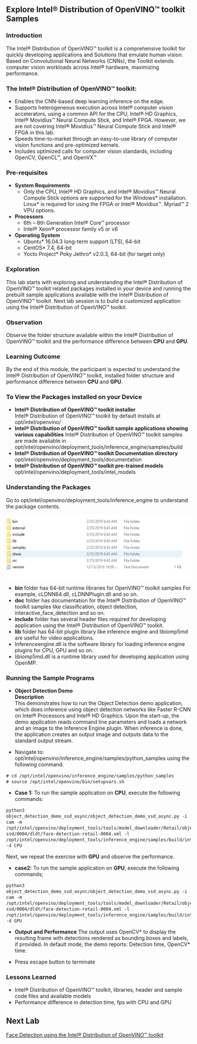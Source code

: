 ## Explore Intel® Distribution of OpenVINO™ toolkit Samples
### Introduction
The Intel® Distribution of OpenVINO™ toolkit is a comprehensive toolkit for quickly developing applications and Solutions that emulate human vision. Based on Convolutional Neural Networks (CNNs), the Toolkit extends computer vision workloads across Intel® hardware, maximizing performance.
### The Intel® Distribution of OpenVINO™ toolkit:
- Enables the CNN-based deep learning inference on the edge.
- Supports heterogeneous execution across Intel® computer vision accelerators, using a common API for the CPU, Intel® HD Graphics, Intel® Movidius™ Neural Compute Stick, and Intel® FPGA. However, we are not covering Intel® Movidius™ Neural Compute Stick and Intel® FPGA in this lab.
- Speeds time-to-market through an easy-to-use library of computer vision functions and pre-optimized kernels.
- Includes optimized calls for computer vision standards, including OpenCV, OpenCL™, and OpenVX™

### Pre-requisites
* **System Requirements**
  - Only the CPU, Intel® HD Graphics, and Intel® Movidius™ Neural Compute Stick options are supported for the Windows* installation. Linux* is required for using the FPGA or Intel® Movidius™. Myriad™ 2 VPU options.
* **Processors**
  - 6th – 8th Generation Intel® Core™ processor
  - Intel® Xeon® processor family v5 or v6
* **Operating System**
  - Ubuntu* 16.04.3 long-term support (LTS), 64-bit
  - CentOS* 7.4, 64-bit
  - Yocto Project* Poky Jethro* v2.0.3, 64-bit (for target only)

### Exploration
   This lab starts with exploring and understanding the Intel® Distribution of OpenVINO™ toolkit related packages installed in your device and running the prebuilt sample applications available with the Intel® Distribution of OpenVINO™ toolkit. Next lab session is to build a customized application using the Intel® Distribution of OpenVINO™ toolkit.

### Observation
Observe the folder structure available within the Intel® Distribution of OpenVINO™ toolkit and the performance difference between **CPU** and **GPU**.

### Learning Outcome
By the end of this module, the participant is expected to understand the Intel® Distribution of OpenVINO™ toolkit, installed folder structure and performance difference between **CPU** and **GPU**.
### To View the Packages installed on your Device
* **Intel® Distribution of OpenVINO™ toolkit installer**                                                 
 Intel® Distribution of OpenVINO™ toolkit by default installs at opt/intel/openvino/
* **Intel® Distribution of OpenVINO™ toolkit sample applications showing various capabilities**
Intel® Distribution of OpenVINO™ toolkit samples are made available in
 opt/intel/openvino/deployment_tools/inference_engine/samples/build
* **Intel® Distribution of OpenVINO™ toolkit Documentation directory**
opt/intel/openvino/deployment_tools/documentation
* **Intel® Distribution of OpenVINO™ toolkit pre-trained models**
opt/intel/openvino/deployment_tools/intel_models

### Understanding the Packages
Go to opt/intel/openvino/deployment_tools/inference_engine to understand the package contents.

![](images/packages.PNG)
- **bin** folder has 64-bit runtime libraries for OpenVINO™ toolkit samples
For example, cLDNN64.dll, cLDNNPlugin.dll and so on.
- **doc** folder has documentation for the Intel® Distribution of OpenVINO™ toolkit samples like classification, object detection, interactive_face_detection and so on.
- **include** folder has several header files required for developing application using the Intel® Distribution of OpenVINO™ toolkit.
- **lib** folder has 64-bit plugin library like inference engine and libiomp5md are useful for video applications.
-  Inferenceengine.dll is the software library for loading inference engine plugins for CPU, GPU and so on.
- libiomp5md.dll is a runtime library used for developing application using OpenMP.

### Running the Sample Programs
* **Object Detection Demo**                            
**Description**                           
This demonstrates how to run the Object Detection demo application, which does inference using object detection networks like Faster R-CNN on Intel® Processors and Intel® HD Graphics.
Upon the start-up, the demo application reads command line parameters and loads a network and an image to the Inference Engine plugin. When inference is done, the application creates an output image and outputs data to the standard output stream.

- Navigate to: opt/intel/openvino/inference_engine/samples/python_samples using the following command.
```
# cd /opt/intel/openvino/inference_engine/samples/python_samples
# source /opt/intel/openvino/bin/setupvars.sh

```


- **Case 1:** To run the sample application on **CPU**, execute the following commands:

```
python3 object_detection_demo_ssd_async/object_detection_demo_ssd_async.py -i cam -m /opt/intel/openvino/deployment_tools/tools/model_downloader/Retail/object_detection/face/sqnet1.0modif-ssd/0004/dldt/face-detection-retail-0004.xml -l /opt/intel/openvino/deployment_tools/inference_engine/samples/build/intel64/Release/lib/libcpu_extension.so -d CPU

```


Next, we repeat the exercise with **GPU** and observe the performance.

- **case2:** To run the sample application on **GPU**, execute the following commands;

```
python3 object_detection_demo_ssd_async/object_detection_demo_ssd_async.py -i cam -m /opt/intel/openvino/deployment_tools/tools/model_downloader/Retail/object_detection/face/sqnet1.0modif-ssd/0004/dldt/face-detection-retail-0004.xml -l /opt/intel/openvino/deployment_tools/inference_engine/samples/build/intel64/Release/lib/libcpu_extension.so -d GPU

```
- **Output and Performance**
The output uses OpenCV* to display the resulting frame with detections rendered as bounding boxes and labels, if provided. In default mode, the demo reports: Detection time, OpenCV* time.

- Press escape button to terminate

### Lessons Learned
- Intel® Distribution of OpenVINO™ toolkit, libraries, header and sample code files and available models
- Performance difference in detection time, fps with CPU and GPU

## Next Lab
[Face Detection using the Intel® Distribution of OpenVINO™ toolkit](./Face_detection.md)
